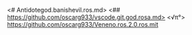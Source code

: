 <# Antidotegod.banishevil.ros.md>
<## https://github.com/oscarg933/vscode.git.god.rosa.md>
<√π°>
https://github.com/oscarg933/Veneno.ros.2.0.ros.mit

